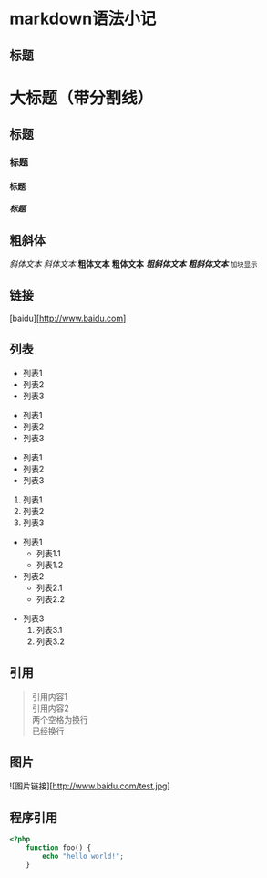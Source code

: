 # markdown语法小记

## 标题    
# 大标题（带分割线）
## 标题
### 标题
#### 标题
##### 标题

## 粗斜体
*斜体文本*    _斜体文本_
**粗体文本**    __粗体文本__
***粗斜体文本***    ___粗斜体文本___
`加块显示`

## 链接
[baidu][http://www.baidu.com]  

## 列表

+ 列表1
+ 列表2
+ 列表3

- 列表1
- 列表2
- 列表3

* 列表1
* 列表2
* 列表3

1. 列表1
2. 列表2
3. 列表3

+ 列表1
    - 列表1.1
    - 列表1.2
+ 列表2
    * 列表2.1
    * 列表2.2
- 列表3
    1. 列表3.1
    2. 列表3.2
    
    
## 引用
> 引用内容1  
> 引用内容2  
> 两个空格为换行  
> 已经换行
    
## 图片
![图片链接][http://www.baidu.com/test.jpg]

## 程序引用
```php
<?php
    function foo() {
	    echo "hello world!";
    }
```
